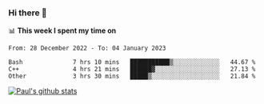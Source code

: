 ### Hi there 👋

📊 **This week I spent my time on**
<!--START_SECTION:waka-->

```text
From: 28 December 2022 - To: 04 January 2023

Bash              7 hrs 10 mins   ███████████▒░░░░░░░░░░░░░   44.67 %
C++               4 hrs 21 mins   ██████▓░░░░░░░░░░░░░░░░░░   27.13 %
Other             3 hrs 30 mins   █████▒░░░░░░░░░░░░░░░░░░░   21.84 %
```

<!--END_SECTION:waka-->


[![Paul's github stats](https://github-readme-stats.vercel.app/api?username=mickeyouyou&theme=dracula&show_icons=true)](https://github.com/anuraghazra/github-readme-stats)
